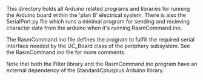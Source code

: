 This directory holds all Arduino related programs and libraries for running the Arduino board within the 'plan B' electrical system. There is also the SerialPort.py file which runs a minimal program for sending and recieving character data from the arduino when it's running RasmCommand.ino.

The RasmCommand.ino file defines the program to fulfill the required serial interface needed by the UC_Board class of the periphery subsystem. See the RasmCommand.ino file for more comments.

Note that both the Filter library and the RasmCommand.ino program have an external dependency of the StandardCplusplus Arduino library.